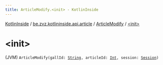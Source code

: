 ```yaml
---
title: ArticleModify.<init> - KotlinInside
---
```


[KotlinInside](../../index.html) / [be.zvz.kotlininside.api.article](../index.html) / [ArticleModify](index.html) / [&lt;init&gt;](./-init-.html)

# &lt;init&gt;

(JVM) `ArticleModify(gallId: `[`String`](https://kotlinlang.org/api/latest/jvm/stdlib/kotlin/-string/index.html)`, articleId: `[`Int`](https://kotlinlang.org/api/latest/jvm/stdlib/kotlin/-int/index.html)`, session: `[`Session`](../../be.zvz.kotlininside.session/-session/index.html)`)`